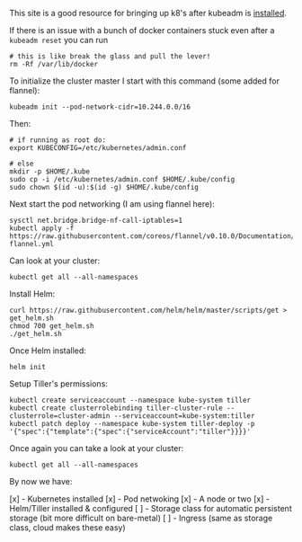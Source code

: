 This site is a good resource for bringing up k8's after kubeadm is [installed](https://kubernetes.io/docs/setup/independent/install-kubeadm/).

If there is an issue with a bunch of docker containers stuck even after a `kubeadm reset` you can run
```
# this is like break the glass and pull the lever!
rm -Rf /var/lib/docker
```

To initialize the cluster master I start with this command (some added for flannel):
```
kubeadm init --pod-network-cidr=10.244.0.0/16
```

Then:
```
# if running as root do:
export KUBECONFIG=/etc/kubernetes/admin.conf

# else
mkdir -p $HOME/.kube
sudo cp -i /etc/kubernetes/admin.conf $HOME/.kube/config
sudo chown $(id -u):$(id -g) $HOME/.kube/config
```

Next start the pod networking (I am using flannel here):
```
sysctl net.bridge.bridge-nf-call-iptables=1
kubectl apply -f https://raw.githubusercontent.com/coreos/flannel/v0.10.0/Documentation/kube-flannel.yml
```
Can look at your cluster:
```
kubectl get all --all-namespaces
```

Install Helm:
```
curl https://raw.githubusercontent.com/helm/helm/master/scripts/get > get_helm.sh
chmod 700 get_helm.sh
./get_helm.sh
```

Once Helm installed:
```
helm init
```

Setup Tiller's permissions:
```
kubectl create serviceaccount --namespace kube-system tiller
kubectl create clusterrolebinding tiller-cluster-rule --clusterrole=cluster-admin --serviceaccount=kube-system:tiller
kubectl patch deploy --namespace kube-system tiller-deploy -p '{"spec":{"template":{"spec":{"serviceAccount":"tiller"}}}}'
```

Once again you can take a look at your cluster:
```
kubectl get all --all-namespaces
```

By now we have:

[x] - Kubernetes installed
[x] - Pod netwoking
[x] - A node or two
[x] - Helm/Tiller installed & configured
[ ] - Storage class for automatic persistent storage (bit more difficult on bare-metal)
[ ] - Ingress (same as storage class, cloud makes these easy)
